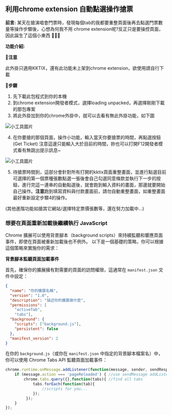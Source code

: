 ## 利用chrome extension 自動點選操作搶票

**前言:**
某天在搶演唱會門票時，發現每個tab的我都要重整頁面後再去點選門票數量等操作步驟後，心想為何我不用 chrome extension呢?反正只是要操控頁面，因此誕生了這個小東西 :tada::tada::tada:



**功能介紹:**

:pencil:**注意** 

此外掛只適用KKTIX，還有此功能未上架到chrome extension，欲使用請自行下載

:pencil:**步驟**

1. 先下載此包程式到你的本機
2. 到chrome extension開發者模式，選擇loading unpacked，再選擇剛剛下載的那包專案
3. 將此外掛加到你的chrome外掛中，就可以去看有無此外掛功能，如下圖

![小工具圖片](https://github.com/sophiaxxx/img-folde/blob/master/ticket_intro.PNG?raw=true)

4. 在你要搶的那個頁面，操作小功能，輸入當天你要搶票的時間，再點選按鈕(Get Ticket)
   注意這邊只能輸入大於目前的時間，妳也可以打開F12開發者模式看有無跳出提示訊息~
   
![小工具圖片](https://github.com/sophiaxxx/img-folde/blob/master/ticket_step.PNG?raw=true)

5. 待搶票時間到，這部分會針對所有打開的kktix頁面重整畫面，並進行點選目前可選擇的第一個票種張數點選一張後會自己勾選同意條款並執行下一步的按鈕，進行完這一連串的自動點選後，就會跑到輸入資料的畫面，那邊就要開始自己操作。**注意**跑到填寫資料與付款畫面前，請勿自動重整畫面，如重整畫面最好重新設定步驟4的操作。

(其他進階功能如搶其它網站/選擇特定票價張數等，還在努力加載中...)



### **想要在頁面重新加載後繼續執行 JavaScript**
Chrome 擴展可以使用背景腳本（background scripts）來持續監聽和響應頁面事件，即使在頁面被重新加載後也不例外。
以下是一個基礎的策略，你可以根據這個策略來實施你的需求：

**背景腳本監聽頁面加載事件** 

首先，確保你的擴展擁有對需要的頁面的訪問權限，這通常在 `manifest.json` 文件中設定：

```json
{
  "name": "你的擴展名稱",
  "version": "1.0",
  "description": "描述你的擴展做什麼",
  "permissions": [    
    "activeTab",
    "tabs"],
  "background": {
    "scripts": ["background.js"],
    "persistent": false
  },
  "manifest_version": 2
}
```

在你的 `background.js`（或你在 `manifest.json` 中指定的背景腳本檔案名）中，你可以使用 Chrome Tabs API 監聽頁面加載事件：

```javascript
chrome.runtime.onMessage.addListener(function(message, sender, sendResponse) {
    if (message.action === 'pageReloaded') { //use sendMessage addListener
        chrome.tabs.query({},function(tabs){ //find all tabs
            tabs.forEach(function(tab){
                //scripts for you...
            });
         });
    }
});

```

